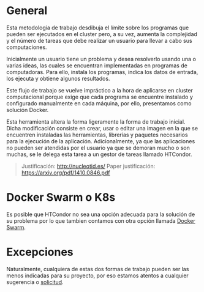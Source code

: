 # General
Esta metodología de trabajo desdibuja el límite sobre los programas que pueden ser ejecutados en el cluster pero, a  su vez, aumenta la complejidad y el número de tareas que debe realizar un usuario para llevar a cabo sus computaciones.

Inicialmente un usuario tiene un problema y desea resolverlo usando una o varias ideas, las cuales se encuentran implementadas en programas de computadoras. Para ello, instala los programas, indica los datos de entrada, los ejecuta y obtiene algunos resultados. 

Este flujo de trabajo se vuelve impráctico a la hora de aplicarse en cluster computacional porque exige que cada programa se encuentre instalado y configurado manualmente en cada máquina, por ello, presentamos como solución Docker.

Esta herramienta altera la forma ligeramente la forma de trabajo inicial. Dicha modificación consiste en crear, usar o editar una imagen en la que se encuentren instaladas las herramientas, librerías y paquetes necesarios para la ejecución de la aplicación. Adicionalmente, ya que las aplicaciones no pueden ser atendidas por el usuario ya que se demoran mucho o son muchas, se le delega esta tarea a un gestor de tareas llamado HTCondor.

> Justificación: http://nucleotid.es/
> Paper justificación: https://arxiv.org/pdf/1410.0846.pdf

# Docker Swarm o K8s
Es posible que HTCondor no sea una opción adecuada para la solución de su problema por lo que tambien contamos con otra opción llamada [Docker Swarm](https://docs.docker.com/swarm/).

# Excepciones
Naturalmente, cualquiera de estas dos formas de trabajo pueden ser las menos indicadas para su proyecto, por eso estamos atentos a cualquier sugerencia o [solicitud](solicitudes.md).
